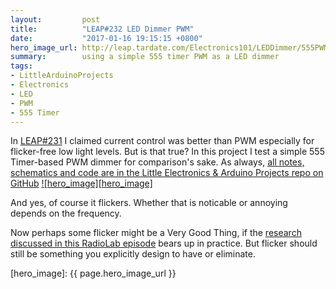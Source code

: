 ```yaml
---
layout:         post
title:          "LEAP#232 LED Dimmer PWM"
date:           "2017-01-16 19:15:15 +0800"
hero_image_url: http://leap.tardate.com/Electronics101/LEDDimmer/555PWM/assets/555PWM_build.jpg
summary:        using a simple 555 timer PWM as a LED dimmer
tags:
- LittleArduinoProjects
- Electronics
- LED
- PWM
- 555 Timer
---
```


In [LEAP#231](http://blog.tardate.com/2017/01/leap231-led-dimmer.html) I claimed current control was better
than PWM especially for flicker-free low light levels. But is that true?
In this project I test a simple 555 Timer-based PWM dimmer for comparison's sake.
As always, [all notes, schematics and code are in the Little Electronics & Arduino Projects repo on GitHub][project]
[![hero_image][hero_image]][project]

And yes, of course it flickers. Whether that is noticable or annoying depends on the frequency.

Now perhaps some flicker might be a Very Good Thing, if the
[research discussed in this RadioLab episode](http://www.radiolab.org/story/bringing-gamma-back/)
bears up in practice. But flicker should still be something you explicitly design to have or eliminate.


[leap]: http://leap.tardate.com
[project]: https://github.com/tardate/LittleArduinoProjects/tree/master/Electronics101/LEDDimmer/555PWM
[hero_image]: {{ page.hero_image_url }}
